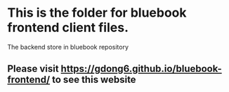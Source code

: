 # This is the folder for bluebook frontend client files.

The backend store in bluebook repository 

## Please visit https://gdong6.github.io/bluebook-frontend/ to see this website


